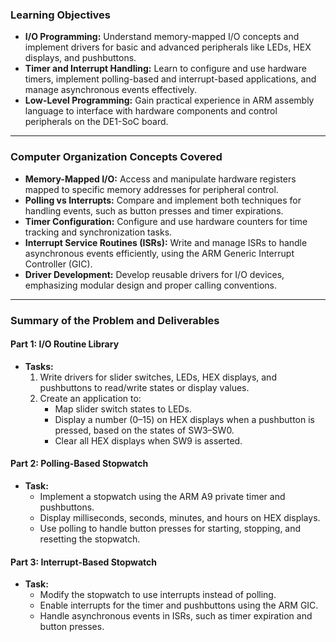 ### **Learning Objectives**
- **I/O Programming:** Understand memory-mapped I/O concepts and implement drivers for basic and advanced peripherals like LEDs, HEX displays, and pushbuttons.
- **Timer and Interrupt Handling:** Learn to configure and use hardware timers, implement polling-based and interrupt-based applications, and manage asynchronous events effectively.
- **Low-Level Programming:** Gain practical experience in ARM assembly language to interface with hardware components and control peripherals on the DE1-SoC board.

---

### **Computer Organization Concepts Covered**
- **Memory-Mapped I/O:** Access and manipulate hardware registers mapped to specific memory addresses for peripheral control.
- **Polling vs Interrupts:** Compare and implement both techniques for handling events, such as button presses and timer expirations.
- **Timer Configuration:** Configure and use hardware counters for time tracking and synchronization tasks.
- **Interrupt Service Routines (ISRs):** Write and manage ISRs to handle asynchronous events efficiently, using the ARM Generic Interrupt Controller (GIC).
- **Driver Development:** Develop reusable drivers for I/O devices, emphasizing modular design and proper calling conventions.

---

### **Summary of the Problem and Deliverables**
#### **Part 1: I/O Routine Library**
- **Tasks:**
  1. Write drivers for slider switches, LEDs, HEX displays, and pushbuttons to read/write states or display values.
  2. Create an application to:
     - Map slider switch states to LEDs.
     - Display a number (0–15) on HEX displays when a pushbutton is pressed, based on the states of SW3–SW0.
     - Clear all HEX displays when SW9 is asserted.

#### **Part 2: Polling-Based Stopwatch**
- **Task:**
  - Implement a stopwatch using the ARM A9 private timer and pushbuttons.
  - Display milliseconds, seconds, minutes, and hours on HEX displays.
  - Use polling to handle button presses for starting, stopping, and resetting the stopwatch.

#### **Part 3: Interrupt-Based Stopwatch**
- **Task:**
  - Modify the stopwatch to use interrupts instead of polling.
  - Enable interrupts for the timer and pushbuttons using the ARM GIC.
  - Handle asynchronous events in ISRs, such as timer expiration and button presses.